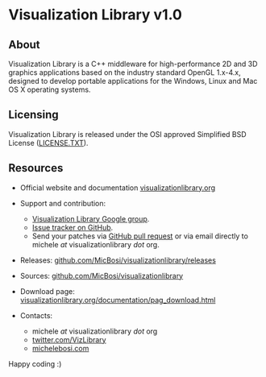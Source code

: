 # Visualization Library v1.0

## About

Visualization Library is a C++ middleware for high-performance 2D and 3D graphics applications based on the industry standard OpenGL 1.x-4.x, designed to develop portable applications for the Windows, Linux and Mac OS X operating systems.

## Licensing

Visualization Library is released under the OSI approved Simplified BSD License ([LICENSE.TXT](LICENSE.TXT)).

## Resources

* Official website and documentation [visualizationlibrary.org](http://visualizationlibrary.org)
  
* Support and contribution:
    * [Visualization Library Google group](https://groups.google.com/forum/#!forum/visualization-library).
    * [Issue tracker on GitHub](https://github.com/MicBosi/visualizationlibrary/issues).
    * Send your patches via [GitHub pull request](https://help.github.com/articles/using-pull-requests/) or via email directly to michele *at* visualizationlibrary *dot* org.

* Releases: [github.com/MicBosi/visualizationlibrary/releases](https://github.com/MicBosi/visualizationlibrary/releases)

* Sources: [github.com/MicBosi/visualizationlibrary](https://github.com/MicBosi/visualizationlibrary)

* Download page: [visualizationlibrary.org/documentation/pag_download.html](http://www.visualizationlibrary.org/documentation/pag_download.html)

* Contacts: 
    * michele *at* visualizationlibrary *dot* org
    * [twitter.com/VizLibrary](https://twitter.com/VizLibrary)
    * [michelebosi.com](https://michelebosi.com)

Happy coding :)
